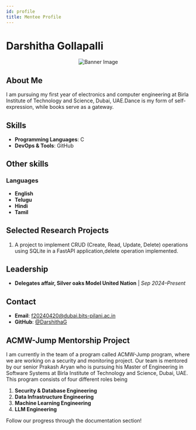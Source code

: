 ```yaml
---
id: profile
title: Mentee Profile
---
```


# Darshitha Gollapalli
<div align="center">
  <img src="https://avatars.githubusercontent.com/u/198168833?v=4" alt="Banner Image" />
</div>

## About Me

I am pursuing my first year of electronics and computer engineering at Birla Institute of Technology and Science, Dubai, UAE.Dance is my form of self-expression, while books serve as a gateway.


## Skills

- **Programming Languages**: C
- **DevOps & Tools**:  GitHub

## Other skills
### Languages
- **English**
- **Telugu**
- **Hindi**
- **Tamil**

## Selected Research Projects

1. A project to implement CRUD (Create, Read, Update, Delete) operations using SQLite in a FastAPI application,delete operation implemented.

## Leadership

- **Delegates affair, Silver oaks Model United Nation** | *Sep 2024–Present*

## Contact

- **Email**: f20240420@dubai.bits-pilani.ac.in
- **GitHub**: [@DarshithaG](https://github.com/DarshithaG)

## ACMW-Jump Mentorship Project

I am currently in the team of a program called ACMW-Jump program, where we are working on a security and monitoring project. Our team is mentored by our senior Prakash Aryan who is pursuing his Master of Engineering in Software Systems at Birla Institute of Technology and Science, Dubai, UAE. This program consists of four different roles being

1. **Security & Database Engineering**
2. **Data Infrastructure Engineering**
3. **Machine Learning Engineering**
4. **LLM Engineering**

Follow our progress through the documentation section!
